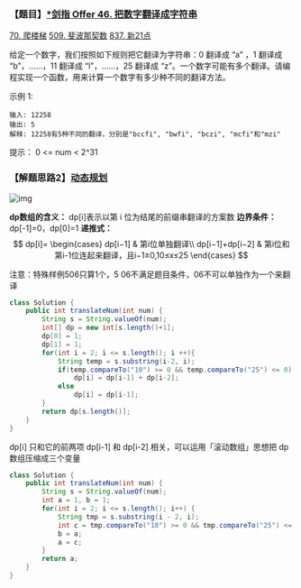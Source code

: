 ### 【题目】[*剑指 Offer 46. 把数字翻译成字符串](https://leetcode-cn.com/problems/ba-shu-zi-fan-yi-cheng-zi-fu-chuan-lcof/)
[70. 爬楼梯](https://blog.csdn.net/XunCiy/article/details/104851866)
[509. 斐波那契数](https://blog.csdn.net/XunCiy/article/details/105598740)
[837. 新21点](https://blog.csdn.net/XunCiy/article/details/106518094)


给定一个数字，我们按照如下规则把它翻译为字符串：0 翻译成 “a” ，1 翻译成 “b”，……，11 翻译成 “l”，……，25 翻译成 “z”。一个数字可能有多个翻译。请编程实现一个函数，用来计算一个数字有多少种不同的翻译方法。

示例 1:

	输入: 12258
	输出: 5
	解释: 12258有5种不同的翻译，分别是"bccfi", "bwfi", "bczi", "mcfi"和"mzi"

提示：
0 <= num < 2^31

### 【解题思路2】[动态规划](https://leetcode-cn.com/problems/ba-shu-zi-fan-yi-cheng-zi-fu-chuan-lcof/solution/mian-shi-ti-46-ba-shu-zi-fan-yi-cheng-zi-fu-chua-6/)

![img](https://pic.leetcode-cn.com/e231fde16304948251633cfc65d04396f117239ea2d13896b1d2678de9067b42-Picture1.png)

**dp数组的含义：** dp[i]表示以第 i 位为结尾的前缀串翻译的方案数
**边界条件：** dp[-1]=0，dp[0]=1
**递推式：** 
$$
dp[i]=
\begin{cases}
dp[i−1] & 第i位单独翻译\\
dp[i−1]+dp[i−2] & 第i位和第i-1位连起来翻译，且i−1≥0,10≤x≤25
\end{cases}
$$

注意：特殊样例506只算1个，5 06不满足题目条件，06不可以单独作为一个来翻译
```java
class Solution {
    public int translateNum(int num) {
        String s = String.valueOf(num);
        int[] dp = new int[s.length()+1];
        dp[0] = 1;
        dp[1] = 1;
        for(int i = 2; i <= s.length(); i ++){
            String temp = s.substring(i-2, i);
            if(temp.compareTo("10") >= 0 && temp.compareTo("25") <= 0)
                dp[i] = dp[i-1] + dp[i-2];
            else
                dp[i] = dp[i-1];
        }
        return dp[s.length()];
    }
}
```
dp[i] 只和它的前两项 dp[i-1] 和 dp[i-2] 相关，可以运用「滚动数组」思想把 dp 数组压缩成三个变量
```java
class Solution {
    public int translateNum(int num) {
        String s = String.valueOf(num);
        int a = 1, b = 1;
        for(int i = 2; i <= s.length(); i++) {
            String tmp = s.substring(i - 2, i);
            int c = tmp.compareTo("10") >= 0 && tmp.compareTo("25") <= 0 ? a + b : a;
            b = a;
            a = c;
        }
        return a;
    }
}
```
